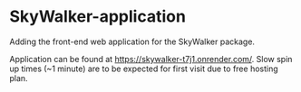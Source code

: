 # SkyWalker-application
Adding the front-end web application for the SkyWalker package.

Application can be found at https://skywalker-t7j1.onrender.com/. Slow spin up times (~1 minute) are to be expected for first visit due to free hosting plan.
